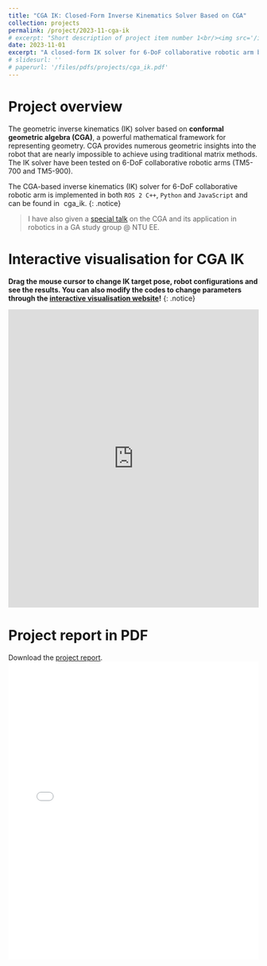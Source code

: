 ```yaml
---
title: "CGA IK: Closed-Form Inverse Kinematics Solver Based on CGA"
collection: projects
permalink: /project/2023-11-cga-ik
# excerpt: "Short description of project item number 1<br/><img src='/images/500x300.png'>"
date: 2023-11-01
excerpt: "A closed-form IK solver for 6-DoF collaborative robotic arm based on conformal geometric algebra (CGA). <a href='https://github.com/wei-hsuan-cheng/cga_ik' target='_blank' style='text-decoration: none;'><i class='fab fa-github' style=''></i><span style='margin-left: 0.13cm'>cga_ik</span></a>"
# slidesurl: ''
# paperurl: '/files/pdfs/projects/cga_ik.pdf'
---
```


# Project overview

The geometric inverse kinematics (IK) solver based on **conformal geometric algebra (CGA)**, a powerful mathematical framework for representing geometry. CGA provides numerous geometric insights into the robot that are nearly impossible to achieve using traditional matrix methods. The IK solver have been tested on 6-DoF collaborative robotic arms (TM5-700 and TM5-900).

The CGA-based inverse kinematics (IK) solver for 6-DoF collaborative robotic arm is implemented in both  ``ROS 2 C++``, ``Python`` and ``JavaScript`` and can be found in <a href='https://github.com/wei-hsuan-cheng/cga_ik' target='_blank' style='text-decoration: none;'><i class='fab fa-github' style=''></i><span style='margin-left: 0.13cm'>cga_ik</span></a>.
{: .notice}

> I have also given a [special talk] on the CGA and its application in robotics in a GA study group @ NTU EE.

# Interactive visualisation for CGA IK

**Drag the mouse cursor to change IK target pose, robot configurations and see the results. You can also modify the codes to change parameters through the [interactive visualisation website]!**
{: .notice}

<iframe src="https://enkimute.github.io/ganja.js/examples/coffeeshop.html#b6QHB5OAn" width="100%" height="600px" frameborder="0"></iframe>


# Project report in PDF
Download the [project report](/files/pdfs/projects/kendo_robot.pdf).
<embed src="/files/pdfs/projects/cga_ik.pdf" type="application/pdf" width="100%" height="600px" />

[special talk]: https://www.notion.so/Special-Talk-on-Conformal-Geometric-Algebra-CGA-and-Its-Application-in-Robotics-df0a1bcf661849a687c5e335480fde13#dcb72071bf8b425cbd4d418ecfa17edc
[interactive visualisation website]: https://enkimute.github.io/ganja.js/examples/coffeeshop.html#b6QHB5OAn
